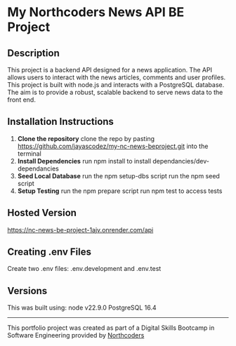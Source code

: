 # My Northcoders News API BE Project 

## Description
This project is a backend API designed for a news application. The API allows users to interact with the news articles, comments and user profiles. This project is built with node.js and interacts with a PostgreSQL database. The aim is to provide a robust, scalable backend to serve news data to the front end.

## Installation Instructions
1. **Clone the repository**
    clone the repo by pasting https://github.com/jayascodez/my-nc-news-beproject.git into the terminal
2. **Install Dependencies**
    run npm install to install dependancies/dev-dependancies
3. **Seed Local Database**
    run the npm setup-dbs script
    run the npm seed script 
4. **Setup Testing**
    run the npm prepare script
    run npm test to access tests

## Hosted Version
https://nc-news-be-project-1ajv.onrender.com/api


## Creating .env Files
Create two .env files: .env.development and .env.test

## Versions
This was built using:
node v22.9.0
PostgreSQL 16.4

---------------------------

This portfolio project was created as part of a Digital Skills Bootcamp in Software Engineering provided by [Northcoders](https://northcoders.com/)
